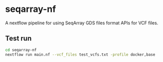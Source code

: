 # seqarray-nf

A nextflow pipeline for using SeqArray GDS files format APIs for VCF files.

## Test run

```bash
cd seqarray-nf
nextflow run main.nf --vcf_files test_vcfs.txt -profile docker,base
```